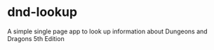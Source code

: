 
# dnd-lookup
A simple single page app to look up information about Dungeons and Dragons 5th Edition

